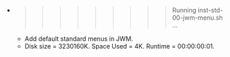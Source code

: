 * >>>>>>>>> Running inst-std-00-jwm-menu.sh ...
  * Add default standard menus in JWM.
  * Disk size = 3230160K. Space Used = 4K. Runtime = 00:00:00:01.
